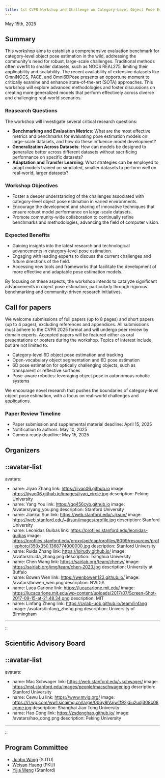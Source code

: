 ```yaml
---
title: 1st CVPR Workshop and Challenge on Category-Level Object Pose Estimation in the Wild
---
```


<p class="text-center">
  May 15th, 2025
</p>

## Summary

This workshop aims to establish a comprehensive evaluation benchmark for category-level object pose estimation in the wild, addressing the community's need for robust, large-scale challenges. Traditional methods often overfit to smaller datasets, such as NOCS REAL275, limiting their applicability and scalability. The recent availability of extensive datasets like OmniNOCS, PACE, and Omni6DPose presents an opportune moment to critically examine and enhance state-of-the-art (SOTA) approaches. This workshop will explore advanced methodologies and foster discussions on creating more generalized models that perform effectively across diverse and challenging real-world scenarios.

### Reasearch Questions

The workshop will investigate several critical research questions:
- **Benchmarking and Evaluation Metrics**: What are the most effective metrics and benchmarks for evaluating pose estimation models on large-scale datasets, and how do these influence model development?
- **Generalization Across Datasets**: How can models be designed to generalize better across different datasets without sacrificing performance on specific datasets?
- **Adaptation and Transfer Learning**: What strategies can be employed to adapt models trained on simulated, smaller datasets to perform well on real-world, larger datasets?

### Workshop Objectives

- Foster a deeper understanding of the challenges associated with category-level object pose estimation in varied environments.
- Encourage the development and sharing of innovative techniques that ensure robust model performance on large-scale datasets.
- Promote community-wide collaboration to continually refine benchmarks and methodologies, advancing the field of computer vision.

### Expected Benefits

- Gaining insights into the latest research and technological advancements in category-level pose estimation.
- Engaging with leading experts to discuss the current challenges and future directions of the field.
- Accessing new tools and frameworks that facilitate the development of more effective and adaptable pose estimation models.

By focusing on these aspects, the workshop intends to catalyze significant advancements in object pose estimation, particularly through rigorous benchmarking and community-driven research initiatives.

<!-- ![Example image (place image in public folder)](/img/teaser-min.png) -->

## Call for papers

We welcome submissions of full papers (up to 8 pages) and short papers (up to 4 pages), excluding references and appendices. All submissions must adhere to the CVPR 2025 format and will undergo peer review by domain experts. Accepted papers will be featured either as oral presentations or posters during the workshop. Topics of interest include, but are not limited to:

- Category-level 6D object pose estimation and tracking
- Open-vocabulary object segmentation and 6D pose estimation
- 6D pose estimation for optically challenging objects, such as transparent or reflective surfaces
- Pose-aware robotics: leveraging object pose in autonomous robotic systems

We encourage novel research that pushes the boundaries of category-level object pose estimation, with a focus on real-world challenges and applications.


### Paper Review Timeline

- Paper submission and supplemental material deadline: April 15, 2025
- Notification to authors: May 10, 2025
- Camera ready deadline: May 15, 2025

## Organizers

::avatar-list
---
avatars:
  - name: Jiyao Zhang
    link: https://jiyao06.github.io
    image: https://jiyao06.github.io/images/jiyao_circle.jpg
    description: Peking University
  - name: Yang You
    link: https://qq456cvb.github.io
    image: /avatars/yang_you.png
    description: Stanford University
  - name: Jiankai Sun
    link: https://web.stanford.edu/~jksun/
    image: https://web.stanford.edu/~jksun/images/profile.jpg
    description: Stanford University
  - name: Leonidas Guibas
    link: https://profiles.stanford.edu/leonidas-guibas
    image: https://profiles.stanford.edu/proxy/api/cap/profiles/8099/resources/profilephoto/350x350.1368774000000.jpg
    description: Stanford University
  - name: Ruida Zhang
    link: https://lolrudy.github.io/
    image: /avatars/ruida_zhang.png
    description: Tsinghua University
  - name: Chen Wang
    link: https://sairlab.org/team/chenw/
    image: https://sairlab.org/img/team/chen-2023.jpg
    description: University at Buffalo
  - name: Bowen Wen
    link: https://wenbowen123.github.io/
    image: /avatars/bowen_wen.png
    description: NVIDIA
  - name: Luca Carlone
    link: https://lucacarlone.mit.edu/
    image: https://lucacarlone.mit.edu/wp-content/uploads/2017/07/Screen-Shot-2017-09-15-at-21.48.34.png
    description: MIT
  - name: Linfang Zheng
    link: https://cvlab-uob.github.io/team/linfang
    image: /avatars/linfang_zheng.png
    description: University of Birmingham
---
::

## Scientific Advisory Board

::avatar-list
---
avatars:
  - name: Mac Schwager
    link: https://web.stanford.edu/~schwager/
    image: https://msl.stanford.edu/images/people/macschwager.jpg
    description: Stanford University
  - name: Cewu Lu
    link: https://www.mvig.org/
    image: https://i1.wp.com/ww1.sinaimg.cn/large/006y8lVajw1f92jdiu2udj308c08cgme.jpg
    description: Shanghai Jiao Tong University
  - name: Hao Dong
    link: https://zsdonghao.github.io/
    image: /avatars/hao_dong.png
    description: Peking University
---
::

## Program Committee

- [Junbo Wang](https://dadadadawjb.github.io/) (SJTU)
- [Weiyao Huang](https://github.com/sshwy) (PKU)
- [Yijia Weng](https://yijiaweng.github.io/) (Stanford)